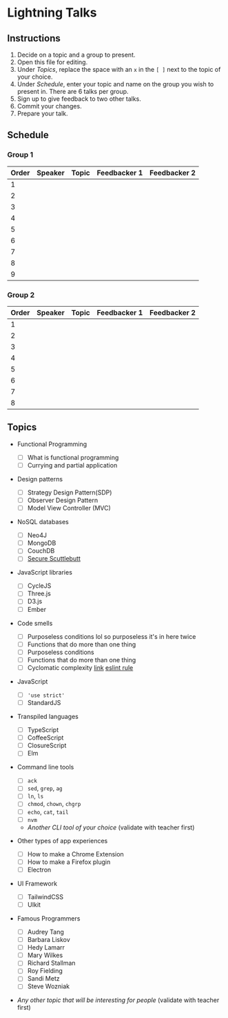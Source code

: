 # Lightning Talks

## Instructions

1. Decide on a topic and a group to present.
1. Open this file for editing.
1. Under _Topics_, replace the space with an `x` in the `[ ]` next to the topic of your choice.
1. Under _Schedule_, enter your topic and name on the group you wish to present in. There are 6 talks per group.
1. Sign up to give feedback to two other talks.
1. Commit your changes.
1. Prepare your talk.

## Schedule


### Group 1

| Order | Speaker |             Topic             | Feedbacker 1 | Feedbacker 2 |
| ----- | :-----: | :---------------------------: | :----------: | :----------: |
| 1     |         |                               |              |              |
| 2     |         |                               |              |              |
| 3     |         |                               |              |              |
| 4     |         |                               |              |              |
| 5     |         |                               |              |              |
| 6     |         |                               |              |              |
| 7     |         |                               |              |              |
| 8     |         |                               |              |              |
| 9     |         |                               |              |              |

### Group 2

| Order | Speaker |             Topic             | Feedbacker 1 | Feedbacker 2 |
| ----- | :-----: | :---------------------------: | :----------: | :----------: |
| 1     |         |                               |              |              |
| 2     |         |                               |              |              |
| 3     |         |                               |              |              |
| 4     |         |                               |              |              |
| 5     |         |                               |              |              |
| 6     |         |                               |              |              |
| 7     |         |                               |              |              |
| 8     |         |                               |              |              |

## Topics

- Functional Programming

  - [ ] What is functional programming
  - [ ] Currying and partial application

- Design patterns

  - [ ] Strategy Design Pattern(SDP)
  - [ ] Observer Design Pattern
  - [ ] Model View Controller (MVC)

- NoSQL databases

  - [ ] Neo4J
  - [ ] MongoDB
  - [ ] CouchDB
  - [ ] [Secure Scuttlebutt](https://ssbc.github.io/secure-scuttlebutt/)

- JavaScript libraries

  - [ ] CycleJS
  - [ ] Three.js
  - [ ] D3.js
  - [ ] Ember

- Code smells

  - [ ] Purposeless conditions lol so purposeless it's in here twice
  - [ ] Functions that do more than one thing
  - [ ] Purposeless conditions
  - [ ] Functions that do more than one thing
  - [ ] Cyclomatic complexity [link](http://webuniverse.io/cyclomatic-complexity-refactoring-tips/) [eslint rule](http://eslint.org/docs/rules/complexity)

- JavaScript

  - [ ] `'use strict'`
  - [ ] StandardJS

- Transpiled languages

  - [ ] TypeScript
  - [ ] CoffeeScript
  - [ ] ClosureScript
  - [ ] Elm

- Command line tools

  - [ ] `ack`
  - [ ] `sed`, `grep`, `ag`
  - [ ] `ln`, `ls`
  - [ ] `chmod`, `chown`, `chgrp`
  - [ ] `echo`, `cat`, `tail`
  - [ ] `nvm`
  - _Another CLI tool of your choice_ (validate with teacher first)

- Other types of app experiences

  - [ ] How to make a Chrome Extension
  - [ ] How to make a Firefox plugin
  - [ ] Electron

- UI Framework

  - [ ] TailwindCSS
  - [ ] UIkit

* Famous Programmers

  - [ ] Audrey Tang
  - [ ] Barbara Liskov
  - [ ] Hedy Lamarr
  - [ ] Mary Wilkes
  - [ ] Richard Stallman
  - [ ] Roy Fielding
  - [ ] Sandi Metz
  - [ ] Steve Wozniak

- _Any other topic that will be interesting for people_ (validate with teacher first)
